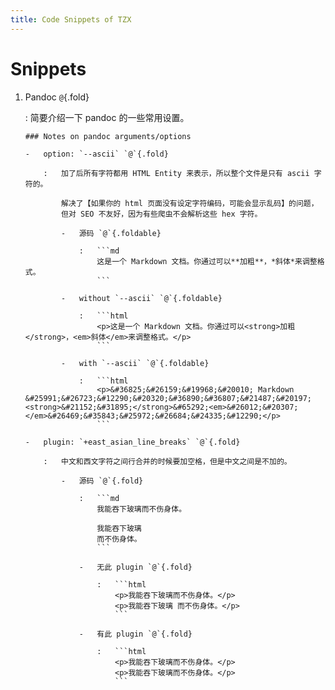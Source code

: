```yaml
---
title: Code Snippets of TZX
---
```


# Snippets

1.  Pandoc `@`{.fold}

    :   简要介绍一下 pandoc 的一些常用设置。

        ### Notes on pandoc arguments/options
        
        -   option: `--ascii` `@`{.fold}
        
            :   加了后所有字符都用 HTML Entity 来表示，所以整个文件是只有 ascii 字符的。
        
                解决了【如果你的 html 页面没有设定字符编码，可能会显示乱码】的问题，
                但对 SEO 不友好，因为有些爬虫不会解析这些 hex 字符。
        
                -   源码 `@`{.foldable}
        
                    :   ```md
                        这是一个 Markdown 文档。你通过可以**加粗**，*斜体*来调整格式。
                        ```
        
                -   without `--ascii` `@`{.foldable}
        
                    :   ```html
                        <p>这是一个 Markdown 文档。你通过可以<strong>加粗</strong>，<em>斜体</em>来调整格式。</p>
                        ```
        
                -   with `--ascii` `@`{.foldable}
        
                    :   ```html
                        <p>&#36825;&#26159;&#19968;&#20010; Markdown &#25991;&#26723;&#12290;&#20320;&#36890;&#36807;&#21487;&#20197;<strong>&#21152;&#31895;</strong>&#65292;<em>&#26012;&#20307;</em>&#26469;&#35843;&#25972;&#26684;&#24335;&#12290;</p>
                        ```
        
        -   plugin: `+east_asian_line_breaks` `@`{.fold}
        
            :   中文和西文字符之间行合并的时候要加空格，但是中文之间是不加的。
        
                -   源码 `@`{.fold}
        
                    :   ```md
                        我能吞下玻璃而不伤身体。
                        
                        我能吞下玻璃
                        而不伤身体。
                        ```
        
                    -   无此 plugin `@`{.fold}
        
                        :   ```html
                            <p>我能吞下玻璃而不伤身体。</p>
                            <p>我能吞下玻璃 而不伤身体。</p>
                            ```
        
                    -   有此 plugin `@`{.fold}
        
                        :   ```html
                            <p>我能吞下玻璃而不伤身体。</p>
                            <p>我能吞下玻璃而不伤身体。</p>
                            ```
